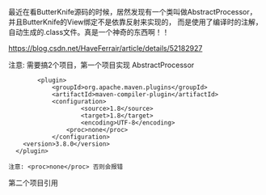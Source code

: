 
最近在看ButterKnife源码的时候，居然发现有一个类叫做AbstractProcessor，并且ButterKnife的View绑定不是依靠反射来实现的，
而是使用了编译时的注解，自动生成的.class文件。真是一个神奇的东西啊！！


https://blog.csdn.net/HaveFerrair/article/details/52182927

注意:
需要搞2个项目，第一个项目实现 AbstractProcessor  

			<plugin>
				<groupId>org.apache.maven.plugins</groupId>
				<artifactId>maven-compiler-plugin</artifactId>
				<configuration>
						<source>1.8</source>
						<target>1.8</target>
						<encoding>UTF-8</encoding>
					<proc>none</proc>
				</configuration>
        <version>3.8.0</version>
      </plugin>
    
    注意: <proc>none</proc> 否则会报错
第二个项目引用
